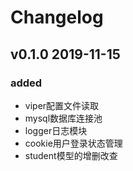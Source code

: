 # Changelog
## v0.1.0 2019-11-15
### added
- viper配置文件读取
- mysql数据库连接池
- logger日志模块
- cookie用户登录状态管理
- student模型的增删改查
